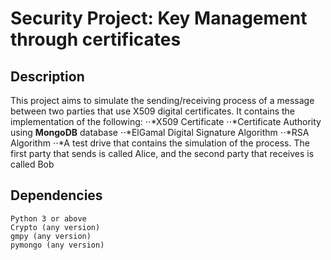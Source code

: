 # Security Project: Key Management through certificates

## Description
This project aims to simulate the sending/receiving process of a message between two parties that use X509 digital certificates. It contains the implementation of the following:
⋅⋅*X509 Certificate
⋅⋅*Certificate Authority using **MongoDB** database
⋅⋅*ElGamal Digital Signature Algorithm
⋅⋅*RSA Algorithm
⋅⋅*A test drive that contains the simulation of the process. The first party that sends is called Alice, and the second party that receives is called Bob

## Dependencies
```
Python 3 or above
Crypto (any version)
gmpy (any version)
pymongo (any version)
```
